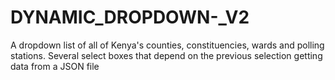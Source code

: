 # DYNAMIC_DROPDOWN-_V2
A dropdown list of all of Kenya's counties, constituencies, wards and polling stations.
Several select boxes that depend on the previous selection getting data from a JSON file
